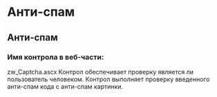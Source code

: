 ﻿---
description: 2.4.7
---
# Анти-спам
## Анти-спам
### Имя контрола в веб-части: 
zw_Captcha.ascx
Контрол обеспечивает проверку является ли пользователь человеком. Контрол выполняет проверку введенного анти-спам кода с анти-спам картинки.
